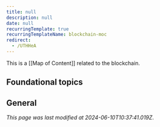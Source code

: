 ```yaml
---
title: null
description: null
date: null
recurringTemplate: true
recurringTemplateName: blockchain-moc
redirect:
  - /UTHHeA
---
```


This is a [[Map of Content]] related to the blockchain.

## Foundational topics

## General

_This page was last modified at 2024-06-10T10:37:41.019Z_.
